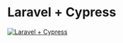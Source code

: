 # Laravel + Cypress

[![Laravel + Cypress](https://img.shields.io/endpoint?url=https://cloud.cypress.io/badge/detailed/j3f47x&style=for-the-badge&logo=cypress)](https://cloud.cypress.io/projects/j3f47x/runs)
